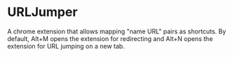 # URLJumper
A chrome extension that allows mapping "name URL" pairs as shortcuts.
By default, Alt+M opens the extension for redirecting and Alt+N opens the
extension for URL jumping on a new tab.
